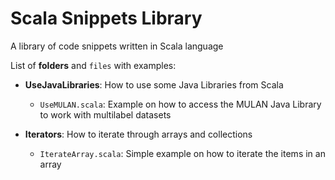 Scala Snippets Library
======================

A library of code snippets written in Scala language

List of **folders** and `files` with examples:

+ **UseJavaLibraries**: How to use some Java Libraries from Scala
    * `UseMULAN.scala`: Example on how to access the MULAN Java Library to work with multilabel datasets
    
+ **Iterators**: How to iterate through arrays and collections
    * `IterateArray.scala`: Simple example on how to iterate the items in an array
  
